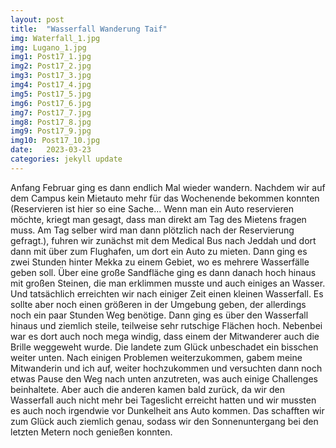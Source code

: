 ```yaml
---
layout: post
title:  "Wasserfall Wanderung Taif"
img: Waterfall_1.jpg
img: Lugano_1.jpg
img1: Post17_1.jpg
img2: Post17_2.jpg
img3: Post17_3.jpg
img4: Post17_4.jpg
img5: Post17_5.jpg
img6: Post17_6.jpg
img7: Post17_7.jpg
img8: Post17_8.jpg
img9: Post17_9.jpg
img10: Post17_10.jpg
date:   2023-03-23
categories: jekyll update
---
```


Anfang Februar ging es dann endlich Mal wieder wandern. Nachdem wir auf dem Campus kein Mietauto mehr für das Wochenende bekommen konnten (Reservieren ist hier so eine Sache... Wenn man ein Auto reservieren möchte, kriegt man gesagt, dass man direkt am Tag des Mietens fragen muss. Am Tag selber wird man dann plötzlich nach der Reservierung gefragt.), fuhren wir zunächst mit dem Medical Bus nach Jeddah und dort dann mit über zum Flughafen, um dort ein Auto zu mieten.
Dann ging es zwei Stunden hinter Mekka zu einem Gebiet, wo es mehrere Wasserfälle geben soll.
Über eine große Sandfläche ging es dann danach hoch hinaus mit großen Steinen, die man erklimmen musste und auch einiges an Wasser.
Und tatsächlich erreichten wir nach einiger Zeit einen kleinen Wasserfall. Es sollte aber noch einen größeren in der Umgebung geben, der allerdings noch ein paar Stunden Weg benötige. Dann ging es über den Wasserfall hinaus und ziemlich steile, teilweise sehr rutschige Flächen hoch. Nebenbei war es dort auch noch mega windig, dass einem der Mitwanderer auch die Brille weggeweht wurde. Die landete zum Glück unbeschadet ein bisschen weiter unten.
Nach einigen Problemen weiterzukommen, gabem meine Mitwanderin und ich auf, weiter hochzukommen und versuchten dann noch etwas Pause den Weg nach unten anzutreten, was auch einige Challenges beinhaltete.
Aber auch die anderen kamen bald zurück, da wir den Wasserfall auch nicht mehr bei Tageslicht erreicht hatten und wir mussten es auch noch irgendwie vor Dunkelheit ans Auto kommen. Das schafften wir zum Glück auch ziemlich genau, sodass wir den Sonnenuntergang bei den letzten Metern noch genießen konnten.
